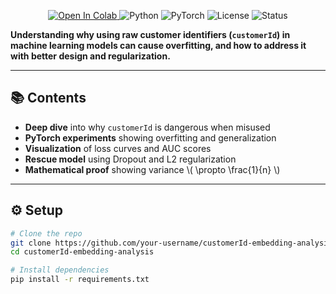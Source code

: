 <p align="center">
  <a href="https://colab.research.google.com/github/your-username/customerId-embedding-analysis/blob/main/notebooks/customerId_feature_analysis_fancy_intro.ipynb">
    <img alt="Open In Colab" src="https://colab.research.google.com/assets/colab-badge.svg">
  </a>
  <img alt="Python" src="https://img.shields.io/badge/Python-3.8%2B-blue">
  <img alt="PyTorch" src="https://img.shields.io/badge/PyTorch-2.0%2B-red">
  <img alt="License" src="https://img.shields.io/badge/License-MIT-green">
  <img alt="Status" src="https://img.shields.io/badge/Status-Active-brightgreen">
</p>

**Understanding why using raw customer identifiers (`customerId`) in machine learning models can cause overfitting, and how to address it with better design and regularization.**

---

## 📚 Contents

- **Deep dive** into why `customerId` is dangerous when misused
- **PyTorch experiments** showing overfitting and generalization
- **Visualization** of loss curves and AUC scores
- **Rescue model** using Dropout and L2 regularization
- **Mathematical proof** showing variance \\( \\propto \\frac{1}{n} \\)

---

## ⚙️ Setup

```bash
# Clone the repo
git clone https://github.com/your-username/customerId-embedding-analysis.git
cd customerId-embedding-analysis

# Install dependencies
pip install -r requirements.txt
